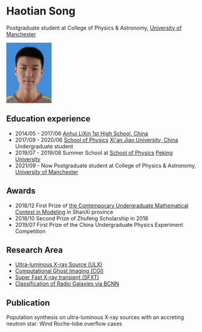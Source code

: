 # Haotian Song 

Postgraduate student at College of Physics & Astronomy, [University of Manchester](https://www.manchester.ac.uk/)

<img src="./pics/ServerAvatarImage.jpg" 
width = "120" 
div align=center />
## Education experience
* 2014/05 - 2017/06 [Anhui LiXin 1st High School, China](http://www.lxxdyzx.com/)
* 2017/09 - 2020/06 [School of Physics](http://phych.xjtu.edu.cn/English/Home.htm) [Xi'an Jiao University, China](http://en.xjtu.edu.cn/) Undergraduate student
* 2019/07 - 2019/08 Summer School at [School of Physics](http://english.phy.pku.edu.cn/) [Peking University](http://english.pku.edu.cn/)
* 2021/09 - Now Postgraduate student at College of Physics & Astronomy, [University of Manchester](https://www.manchester.ac.uk/)

## Awards
* 2018/12 First Prize of [the Contemporary Undergraduate Mathematical Contest in Modeling](http://en.mcm.edu.cn/) in ShanXi province 
* 2018/10 Second Prize of Zhufeng Scholarship in 2018
* 2019/07 First Prize of the China Undergraduate Physics Experiment Competition

## Research Area
* [Ultra-luminous X-ray Source (ULX)](https://haotian-song.github.io/ULX/)
* [Computational Ghost Imaging (CGI)](https://haotian-song.github.io/CGI/)
* [Super Fast X-ray transient (SFXT)](https://haotian-song.github.io/SFXT/)
* [Classification of Radio Galaxies via BCNN](https://haotian-song.github.io/BCNN/)


## Publication
Population synthesis on ultra-luminous X-ray sources with an accreting neutron star: Wind Roche-lobe overflow cases

